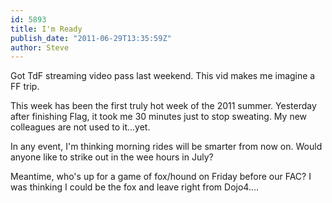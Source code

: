 ```yaml
---
id: 5893
title: I'm Ready
publish_date: "2011-06-29T13:35:59Z"
author: Steve
---
```

Got TdF streaming video pass last weekend. This vid makes me imagine a FF trip.

This week has been the first truly hot week of the 2011 summer. Yesterday after finishing Flag, it took me 30 minutes just to stop sweating. My new colleagues are not used to it...yet.

In any event, I'm thinking morning rides will be smarter from now on. Would anyone like to strike out in the wee hours in July?

Meantime, who's up for a game of fox/hound on Friday before our FAC? I was thinking I could be the fox and leave right from Dojo4....
